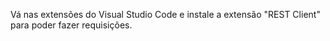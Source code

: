 Vá nas extensões do Visual Studio Code e instale a extensão "REST Client" para poder fazer requisições.



